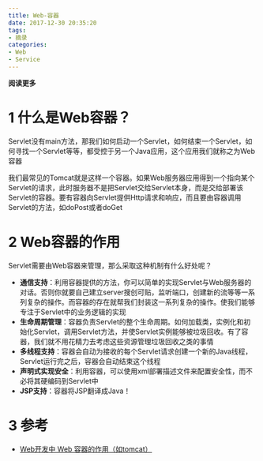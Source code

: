 ```yaml
---
title: Web-容器
date: 2017-12-30 20:35:20
tags: 
- 摘录
categories: 
- Web
- Service
---
```


__阅读更多__

<!--more-->

# 1 什么是Web容器？

Servlet没有main方法，那我们如何启动一个Servlet，如何结束一个Servlet，如何寻找一个Servlet等等，都受控于另一个Java应用，这个应用我们就称之为Web容器

我们最常见的Tomcat就是这样一个容器。如果Web服务器应用得到一个指向某个Servlet的请求，此时服务器不是把Servlet交给Servlet本身，而是交给部署该Servlet的容器。要有容器向Servlet提供Http请求和响应，而且要由容器调用Servlet的方法，如doPost或者doGet

# 2 Web容器的作用

Servlet需要由Web容器来管理，那么采取这种机制有什么好处呢？

* __通信支持__：利用容器提供的方法，你可以简单的实现Servlet与Web服务器的对话。否则你就要自己建立server搜创可贴，监听端口，创建新的流等等一系列复杂的操作。而容器的存在就帮我们封装这一系列复杂的操作。使我们能够专注于Servlet中的业务逻辑的实现
* __生命周期管理__：容器负责Servlet的整个生命周期。如何加载类，实例化和初始化Servlet，调用Servlet方法，并使Servlet实例能够被垃圾回收。有了容器，我们就不用花精力去考虑这些资源管理垃圾回收之类的事情
* __多线程支持__：容器会自动为接收的每个Servlet请求创建一个新的Java线程，Servlet运行完之后，容器会自动结束这个线程
* __声明式实现安全__：利用容器，可以使用xml部署描述文件来配置安全性，而不必将其硬编码到Servlet中
* __JSP支持__：容器将JSP翻译成Java！

# 3 参考

* [Web开发中 Web 容器的作用（如tomcat）](https://www.jianshu.com/p/99f34a91aefe)

